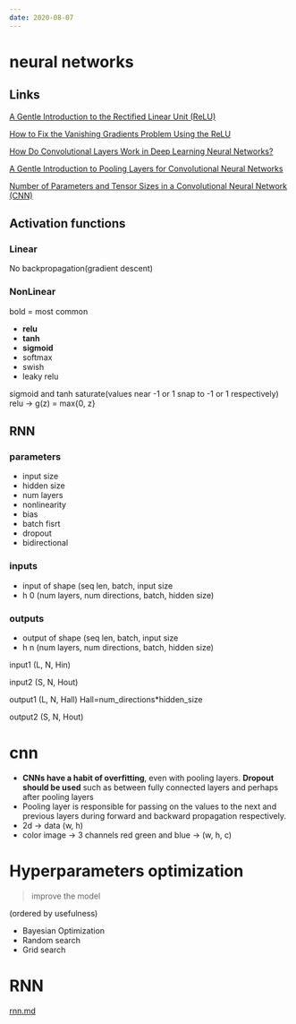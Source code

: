 ```yaml
---
date: 2020-08-07
---
```


# neural networks

## Links
[]()
[A Gentle Introduction to the Rectified Linear Unit (ReLU)](https://machinelearningmastery.com/rectified-linear-activation-function-for-deep-learning-neural-networks/)

[How to Fix the Vanishing Gradients Problem Using the ReLU](https://machinelearningmastery.com/how-to-fix-vanishing-gradients-using-the-rectified-linear-activation-function/)

[How Do Convolutional Layers Work in Deep Learning Neural Networks?](https://machinelearningmastery.com/convolutional-layers-for-deep-learning-neural-networks/)

[A Gentle Introduction to Pooling Layers for Convolutional Neural Networks](https://machinelearningmastery.com/pooling-layers-for-convolutional-neural-networks/)

[Number of Parameters and Tensor Sizes in a Convolutional Neural Network (CNN)](https://www.learnopencv.com/number-of-parameters-and-tensor-sizes-in-convolutional-neural-network/)

## Activation functions 

### Linear
No backpropagation(gradient descent)

### NonLinear
bold = most common
- **relu**
- **tanh**
- **sigmoid**
- softmax
- swish
- leaky relu

sigmoid and tanh saturate(values near -1 or 1 snap to -1 or 1 respectively)
relu -> g(z) = max{0, z}

## RNN

### parameters

- input size
- hidden size
- num layers
- nonlinearity
- bias
- batch fisrt
- dropout
- bidirectional

### inputs

- input of shape (seq len, batch, input size
- h 0 (num layers, num directions, batch, hidden size)

### outputs

- output of shape (seq len, batch, input size
- h n (num layers, num directions, batch, hidden size)


input1 (L, N, Hin)

input2 (S, N, Hout)

output1 (L, N, Hall) Hall=num_directions\*hidden_size

output2 (S, N, Hout)

# cnn

- **CNNs have a habit of overfitting**, even with pooling layers. **Dropout should be used** such as between fully connected layers and perhaps after pooling layers
- Pooling layer is responsible for passing on the values to the next and previous layers during forward and backward propagation respectively.
- 2d -> data (w, h)
- color image -> 3 channels red green and blue -> (w, h, c)


# Hyperparameters optimization

> improve the model

(ordered by usefulness)

- Bayesian Optimization
- Random search 
- Grid search


# RNN

[rnn.md](rnn.md)
